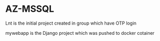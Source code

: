 # AZ-MSSQL

Lnt is the initial project created in group which have OTP login

mywebapp is the Django project which was pushed to docker cotainer
